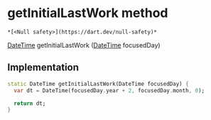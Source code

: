 


# getInitialLastWork method




    *[<Null safety>](https://dart.dev/null-safety)*




[DateTime](https://api.flutter.dev/flutter/dart-core/DateTime-class.html) getInitialLastWork
([DateTime](https://api.flutter.dev/flutter/dart-core/DateTime-class.html) focusedDay)








## Implementation

```dart
static DateTime getInitialLastWork(DateTime focusedDay) {
  var dt = DateTime(focusedDay.year + 2, focusedDay.month, 0);

  return dt;
}
```







